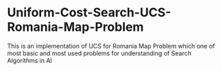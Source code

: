 # Uniform-Cost-Search-UCS-Romania-Map-Problem
This is an implementation of UCS for Romania Map Problem which one of most basic and most used problems for understanding of Search Algorithms in AI
